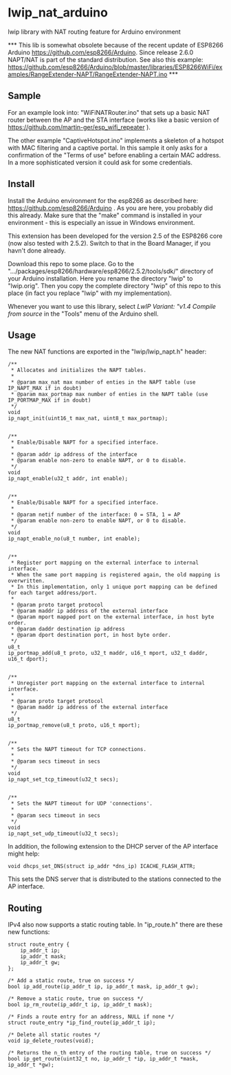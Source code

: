 # lwip_nat_arduino
lwip library with NAT routing feature for Arduino environment

*** This lib is somewhat obsolete because of the recent update of ESP8266 Arduino https://github.com/esp8266/Arduino. Since release 2.6.0 NAPT/NAT is part of the standard distribution. See also this example: https://github.com/esp8266/Arduino/blob/master/libraries/ESP8266WiFi/examples/RangeExtender-NAPT/RangeExtender-NAPT.ino ***

## Sample
For an example look into: "WiFiNATRouter.ino" that sets up a basic NAT router between the AP and the STA interface (works like a basic version of https://github.com/martin-ger/esp_wifi_repeater ).

The other example "CaptiveHotspot.ino" implements a skeleton of a hotspot with MAC filtering and a captive portal. In this sample it only asks for a confirmation of the "Terms of use" before enabling a certain MAC address. In a more sophisticated version it could ask for some credentials.

## Install
Install the Arduino environment for the esp8266 as described here: https://github.com/esp8266/Arduino . As you are here, you probably did this already. Make sure that the "make" command is installed in your environment - this is especially an issue in Windows environment.

This extension has been developed for the version 2.5 of the ESP8266 core (now also tested with 2.5.2). Switch to that in the Board Manager, if you havn't done already.

Download this repo to some place. Go to the ".../packages/esp8266/hardware/esp8266/2.5.2/tools/sdk/" directory of your Arduino installation. Here you rename the directory "lwip" to "lwip.orig". Then you copy the complete directory "lwip" of this repo to this place (in fact you replace "lwip" with my implementation).

Whenever you want to use this library, select *LwIP Variant: "v1.4 Compile from source* in the "Tools" menu of the Arduino shell.

## Usage
The new NAT functions are exported in the "lwip/lwip_napt.h" header:

```
/**
 * Allocates and initializes the NAPT tables.
 *
 * @param max_nat max number of enties in the NAPT table (use IP_NAPT_MAX if in doubt)
 * @param max_portmap max number of enties in the NAPT table (use IP_PORTMAP_MAX if in doubt)
 */
void
ip_napt_init(uint16_t max_nat, uint8_t max_portmap);


/**
 * Enable/Disable NAPT for a specified interface.
 *
 * @param addr ip address of the interface
 * @param enable non-zero to enable NAPT, or 0 to disable.
 */
void
ip_napt_enable(u32_t addr, int enable);


/**
 * Enable/Disable NAPT for a specified interface.
 *
 * @param netif number of the interface: 0 = STA, 1 = AP
 * @param enable non-zero to enable NAPT, or 0 to disable.
 */
void
ip_napt_enable_no(u8_t number, int enable);


/**
 * Register port mapping on the external interface to internal interface.
 * When the same port mapping is registered again, the old mapping is overwritten.
 * In this implementation, only 1 unique port mapping can be defined for each target address/port.
 *
 * @param proto target protocol
 * @param maddr ip address of the external interface
 * @param mport mapped port on the external interface, in host byte order.
 * @param daddr destination ip address
 * @param dport destination port, in host byte order.
 */
u8_t
ip_portmap_add(u8_t proto, u32_t maddr, u16_t mport, u32_t daddr, u16_t dport);


/**
 * Unregister port mapping on the external interface to internal interface.
 *
 * @param proto target protocol
 * @param maddr ip address of the external interface
 */
u8_t
ip_portmap_remove(u8_t proto, u16_t mport);


/**
 * Sets the NAPT timeout for TCP connections.
 *
 * @param secs timeout in secs
 */
void
ip_napt_set_tcp_timeout(u32_t secs);


/**
 * Sets the NAPT timeout for UDP 'connections'.
 *
 * @param secs timeout in secs
 */
void
ip_napt_set_udp_timeout(u32_t secs);
```

In addition, the following extension to the DHCP server of the AP interface might help:
```
void dhcps_set_DNS(struct ip_addr *dns_ip) ICACHE_FLASH_ATTR;
```

This sets the DNS server that is distributed to the stations connected to the AP interface.

## Routing

IPv4 also now supports a static routing table. In "ip_route.h" there are these new functions:
```
struct route_entry {
    ip_addr_t ip;
    ip_addr_t mask;
    ip_addr_t gw;
};

/* Add a static route, true on success */
bool ip_add_route(ip_addr_t ip, ip_addr_t mask, ip_addr_t gw);

/* Remove a static route, true on success */
bool ip_rm_route(ip_addr_t ip, ip_addr_t mask);

/* Finds a route entry for an address, NULL if none */
struct route_entry *ip_find_route(ip_addr_t ip);

/* Delete all static routes */
void ip_delete_routes(void);

/* Returns the n_th entry of the routing table, true on success */
bool ip_get_route(uint32_t no, ip_addr_t *ip, ip_addr_t *mask, ip_addr_t *gw);
```



